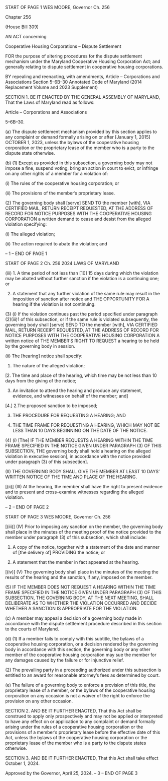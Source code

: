 START OF PAGE 1
WES MOORE, Governor Ch. 256

Chapter 256

(House Bill 309)

AN ACT concerning

Cooperative Housing Corporations – Dispute Settlement

FOR the purpose of altering procedures for the dispute settlement mechanism under the
Maryland Cooperative Housing Corporation Act; and generally relating to dispute
settlement in cooperative housing corporations.

BY repealing and reenacting, with amendments,
Article – Corporations and Associations
Section 5–6B–30
Annotated Code of Maryland
(2014 Replacement Volume and 2023 Supplement)

SECTION 1. BE IT ENACTED BY THE GENERAL ASSEMBLY OF MARYLAND,
That the Laws of Maryland read as follows:

Article – Corporations and Associations

5–6B–30.

(a) The dispute settlement mechanism provided by this section applies to any
complaint or demand formally arising on or after [January 1, 2015] OCTOBER 1, 2023,
unless the bylaws of the cooperative housing corporation or the proprietary lease of the
member who is a party to the dispute state otherwise.

(b) (1) Except as provided in this subsection, a governing body may not impose
a fine, suspend voting, bring an action in court to evict, or infringe on any other rights of a
member for a violation of:

(i) The rules of the cooperative housing corporation; or

(ii) The provisions of the member’s proprietary lease.

(2) The governing body shall [serve] SEND TO the member [with], VIA
CERTIFIED MAIL, RETURN RECEIPT REQUESTED, AT THE ADDRESS OF RECORD FOR
NOTICE PURPOSES WITH THE COOPERATIVE HOUSING CORPORATION a written
demand to cease and desist from the alleged violation specifying:

(i) The alleged violation;

(ii) The action required to abate the violation; and

– 1 –
END OF PAGE 1

START OF PAGE 2
Ch. 256 2024 LAWS OF MARYLAND

(iii) 1. A time period of not less than [10] 15 days during which
the violation may be abated without further sanction if the violation is a continuing one; or

2. A statement that any further violation of the same rule
may result in the imposition of sanction after notice and THE OPPORTUNITY FOR A
hearing if the violation is not continuing.

(3) (i) If the violation continues past the period specified under
paragraph (2)(iii)1 of this subsection, or if the same rule is violated subsequently, the
governing body shall [serve] SEND TO the member [with], VIA CERTIFIED MAIL, RETURN
RECEIPT REQUESTED, AT THE ADDRESS OF RECORD FOR NOTICE PURPOSES WITH
THE COOPERATIVE HOUSING CORPORATION A written notice of THE MEMBER’S RIGHT
TO REQUEST a hearing to be held by the governing body in session.

(ii) The [hearing] notice shall specify:

1. The nature of the alleged violation;

[2. The time and place of the hearing, which time may be not
less than 10 days from the giving of the notice;

3. An invitation to attend the hearing and produce any
statement, evidence, and witnesses on behalf of the member; and]

[4.] 2.The proposed sanction to be imposed;

3. THE PROCEDURE FOR REQUESTING A HEARING; AND

4. THE TIME FRAME FOR REQUESTING A HEARING,
WHICH MAY NOT BE LESS THAN 10 DAYS BEGINNING ON THE DATE OF THE NOTICE.

(4) (i) [The] IF THE MEMBER REQUESTS A HEARING WITHIN THE
TIME FRAME SPECIFIED IN THE NOTICE GIVEN UNDER PARAGRAPH (3) OF THIS
SUBSECTION, THE governing body shall hold a hearing on the alleged violation in
executive session[, in accordance with the notice provided under paragraph (3) of this
subsection].

(II) THE GOVERNING BODY SHALL GIVE THE MEMBER AT LEAST
10 DAYS’ WRITTEN NOTICE OF THE TIME AND PLACE OF THE HEARING.

[(ii)] (III) At the hearing, the member shall have the right to present
evidence and to present and cross–examine witnesses regarding the alleged violation.

– 2 –
END OF PAGE 2

START OF PAGE 3
WES MOORE, Governor Ch. 256

[(iii)] (IV) Prior to imposing any sanction on the member, the
governing body shall place in the minutes of the meeting proof of the notice provided to the
member under paragraph (3) of this subsection, which shall include:

1. A copy of the notice, together with a statement of the date
and manner of [the delivery of] PROVIDING the notice; or

2. A statement that the member in fact appeared at the
hearing.

[(iv)] (V) The governing body shall place in the minutes of the
meeting the results of the hearing and the sanction, if any, imposed on the member.

(5) IF THE MEMBER DOES NOT REQUEST A HEARING WITHIN THE TIME
FRAME SPECIFIED IN THE NOTICE GIVEN UNDER PARAGRAPH (3) OF THIS
SUBSECTION, THE GOVERNING BODY, AT THE NEXT MEETING, SHALL DELIBERATE
AS TO WHETHER THE VIOLATION OCCURRED AND DECIDE WHETHER A SANCTION IS
APPROPRIATE FOR THE VIOLATION.

(c) A member may appeal a decision of a governing body made in accordance with
the dispute settlement procedure described in this section to the courts of Maryland.

(d) (1) If a member fails to comply with this subtitle, the bylaws of a
cooperative housing corporation, or a decision rendered by the governing body in accordance
with this section, the governing body or any other member of the cooperative housing
corporation may sue the member for any damages caused by the failure or for injunctive
relief.

(2) The prevailing party in a proceeding authorized under this subsection
is entitled to an award for reasonable attorney’s fees as determined by court.

(e) The failure of a governing body to enforce a provision of this title, the
proprietary lease of a member, or the bylaws of the cooperative housing corporation on any
occasion is not a waiver of the right to enforce the provision on any other occasion.

SECTION 2. AND BE IT FURTHER ENACTED, That this Act shall be construed to
apply only prospectively and may not be applied or interpreted to have any effect on or
application to any complaint or demand formally arising under the rules of a cooperative
housing corporation or the provisions of a member’s proprietary lease before the effective
date of this Act, unless the bylaws of the cooperative housing corporation or the proprietary
lease of the member who is a party to the dispute states otherwise.

SECTION 3. AND BE IT FURTHER ENACTED, That this Act shall take effect
October 1, 2024.

Approved by the Governor, April 25, 2024.
– 3 –
END OF PAGE 3